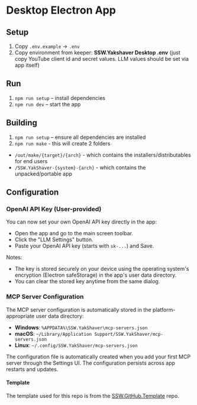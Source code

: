 # Desktop Electron App

## Setup

1. Copy `.env.example` → `.env`
2. Copy environment from keeper: **SSW.Yakshaver Desktop .env** (just copy YouTube client id and secret values. LLM values should be set via app itself)

## Run

1. `npm run setup` – install dependencies
2. `npm run dev` – start the app

## Building

1. `npm run setup` – ensure all dependencies are installed
2. `npm run make` - this will create 2 folders

- `/out/make/{target}/{arch}` - which contains the installers/distributables for end users
- `/SSW.YakShaver-{system}-{arch}` - which contains the unpacked/portable app

## Configuration

### OpenAI API Key (User-provided)

You can now set your own OpenAI API key directly in the app:

- Open the app and go to the main screen toolbar.
- Click the "LLM Settings" button.
- Paste your OpenAI API key (starts with `sk-...`) and Save.

Notes:

- The key is stored securely on your device using the operating system's encryption (Electron safeStorage) in the app's user data directory.
- You can clear the stored key anytime from the same dialog.

### MCP Server Configuration

The MCP server configuration is automatically stored in the platform-appropriate user data directory:

- **Windows**: `%APPDATA%\SSW.YakShaver\mcp-servers.json`
- **macOS**: `~/Library/Application Support/SSW.YakShaver/mcp-servers.json`
- **Linux**: `~/.config/SSW.YakShaver/mcp-servers.json`

The configuration file is automatically created when you add your first MCP server through the Settings UI. The configuration persists across app restarts and updates.

#### Template

The template used for this repo is from the [SSW.GitHub.Template](https://github.com/SSWConsulting/SSW.GitHub.Template) repo.